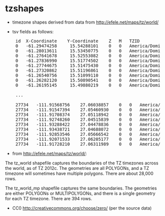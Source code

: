 tzshapes
========

* timezone shapes derived from data from http://efele.net/maps/tz/world/

* tsv fields as follows:


<pre>
	id	X-Coordinate	Y-Coordinate	Z	M	TZID
	0	-61.29474258	 15.54288101	0	0	America/Dominica	
	0	-61.28013611	 15.53450775	0	0	America/Dominica	
	0	-61.27641678	 15.52553082	0	0	America/Dominica	
	0	-61.27836990	 15.51774502	0	0	America/Dominica	
	0	-61.27744675	 15.51475430	0	0	America/Dominica	
	0	-61.27320862	 15.51196861	0	0	America/Dominica	
	0	-61.26540756	 15.51099110	0	0	America/Dominica	
	0	-61.26282120	 15.50890541	0	0	America/Dominica	
	0	-61.26195145	 15.49880219	0	0	America/Dominica	
	
	...

	27734	-111.91568756	 27.06038857	0	0	America/Mazatlan	
	27734	-111.91547394	 27.05460930	0	0	America/Mazatlan	
	27734	-111.91708374	 27.05118942	0	0	America/Mazatlan	
	27734	-111.92748260	 27.04515839	0	0	America/Mazatlan	
	27734	-111.93288422	 27.04478836	0	0	America/Mazatlan	
	27734	-111.93438721	 27.04688072	0	0	America/Mazatlan	
	27734	-111.92853546	 27.05666542	0	0	America/Mazatlan	
	27734	-111.92071533	 27.06205177	0	0	America/Mazatlan	
	27734	-111.91728210	 27.06311989	0	0	America/Mazatlan
</pre>


* from http://efele.net/maps/tz/world/:

The tz_world shapefile captures the boundaries of the TZ timezones across the world, as of TZ 2012c. The geometries are all POLYGONs, and a TZ timezone will sometimes have multiple polygons. There are about 28,000 rows.

The tz_world_mp shapefile captures the same boundaries. The geometries are either POLYGONs or MULTIPOLYGONs, and there is a single geometry for each TZ timezone. There are 394 rows.

* CC0 http://creativecommons.org/choose/zero/ (per the source data)

